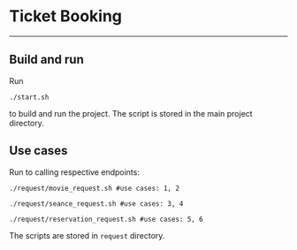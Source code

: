 # Ticket Booking

_________________

## Build and run

Run

```shell
./start.sh
``` 

to build and run the project. The script is stored in the main project directory.

## Use cases

Run to calling respective endpoints:

```shell
./request/movie_request.sh #use cases: 1, 2
```

```shell
./request/seance_request.sh #use cases: 3, 4
```

```shell
./request/reservation_request.sh #use cases: 5, 6
```

The scripts are stored in `request` directory.
